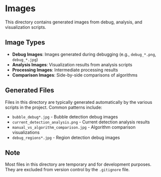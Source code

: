 # Images

This directory contains generated images from debug, analysis, and visualization scripts.

## Image Types

- **Debug Images**: Images generated during debugging (e.g., `debug_*.png`, `debug_*.jpg`)
- **Analysis Images**: Visualization results from analysis scripts
- **Processing Images**: Intermediate processing results
- **Comparison Images**: Side-by-side comparisons of algorithms

## Generated Files

Files in this directory are typically generated automatically by the various scripts in the project. Common patterns include:
- `bubble_debug*.jpg` - Bubble detection debug images
- `current_detection_analysis.png` - Current detection analysis results  
- `manual_vs_algorithm_comparison.jpg` - Algorithm comparison visualizations
- `debug_regions*.jpg` - Region detection debug images

## Note

Most files in this directory are temporary and for development purposes. They are excluded from version control by the `.gitignore` file.